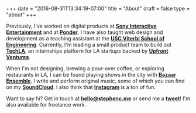 +++
date = "2016-08-31T13:34:19-07:00"
title = "About"
draft = false
type = "about"
+++

Previously, I've worked on digital products at [**Sony Interactive Entertainment**](https://www.playstation.com/en-us/corporate/about/) and at [**Ponder**](http://pndr.co/). I have also taught web design and development as a teaching assistant at the [**USC Viterbi School of Engineering**](http://viterbi.usc.edu/). Currently, I'm leading a small product team to build out [**TechLA**](http://tech.la/), an internships platform for LA startups backed by [**Upfront Ventures**](http://upfront.com/).

When I'm not designing, brewing a pour-over coffee, or exploring restaurants in LA, I can be found playing shows in the city with [**Bazaar Ensemble**](http://bazaarensemble.bandcamp.com/releases). I write and perform original music, some of which you can find on my [**SoundCloud**](https://soundcloud.com/stephenchenmusic/sets/my-recordings). I also think that [**Instagram**](https://www.instagram.com/scdevy/) is a ton of fun.

Want to say hi? Get in touch at [**hello@stephenc.me**](mailto:hello@stephenc.me) or send me a [**tweet**](https://twitter.com/SCDevy)! I'm also available for freelance work.
